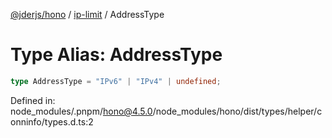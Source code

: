 [@jderjs/hono](../../README.md) / [ip-limit](../README.md) / AddressType

# Type Alias: AddressType

```ts
type AddressType = "IPv6" | "IPv4" | undefined;
```

Defined in: node\_modules/.pnpm/hono@4.5.0/node\_modules/hono/dist/types/helper/conninfo/types.d.ts:2
